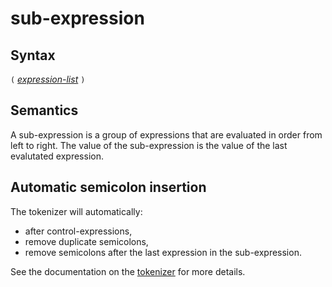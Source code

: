 # sub-expression

## Syntax

`(` [_expression-list_](expression_list.md) `)`

## Semantics
A sub-expression is a group of expressions that are evaluated in order from
left to right. The value of the sub-expression is the value of the last
evalutated expression.

## Automatic semicolon insertion
The tokenizer will automatically:
 - after control-expressions,
 - remove duplicate semicolons,
 - remove semicolons after the last expression in the sub-expression.

See the documentation on the [tokenizer](../tokenizer.md) for more details.

